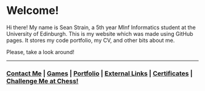 # Welcome!

Hi there! My name is Sean Strain, a 5th year MInf Informatics student at the University of Edinburgh. This is my website which was made using GitHub pages. It stores my code portfolio, my CV, and other bits about me.

Please, take a look around!

---

### [Contact Me](https://seanstrain.github.io/contactme "Contact Me") | [Games](https://seanstrain.github.io/games "My Games") | [Portfolio](https://seanstrain.github.io/universityprojects "My University Projects") | [External Links](https://seanstrain.github.io/externallinks "External Links") | [Certificates](https://seanstrain.github.io/certificates "My Certificates") | [Challenge Me at Chess!](https://lichess.org/@/scottishbloke)
